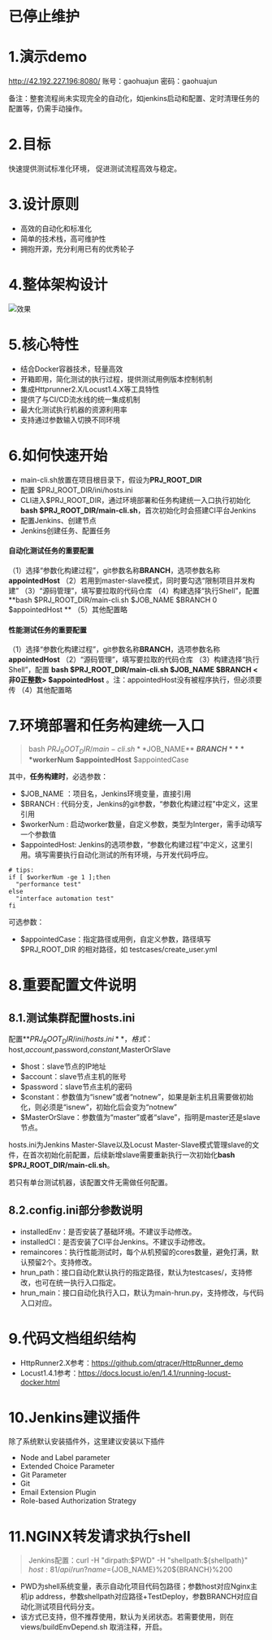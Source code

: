 # 已停止维护
# 1.演示demo
http://42.192.227.196:8080/
账号：gaohuajun
密码：gaohuajun

备注：整套流程尚未实现完全的自动化，如jenkins启动和配置、定时清理任务的配置等，仍需手动操作。

# 2.目标
快速提供测试标准化环境，
促进测试流程高效与稳定。

# 3.设计原则
* 高效的自动化和标准化
* 简单的技术栈，高可维护性
* 拥抱开源，充分利用已有的优秀轮子

# 4.整体架构设计
![效果](https://github.com/qtracer/TestDeploy/blob/main/data/%E8%BF%90%E7%BB%B4%E5%B9%B3%E5%8F%B0%E6%9E%B6%E6%9E%84%E5%9B%BE00.png)

# 5.核心特性
* 结合Docker容器技术，轻量高效
* 开箱即用，简化测试的执行过程，提供测试用例版本控制机制
* 集成Httprunner2.X/Locust1.4.X等工具特性
* 提供了与CI/CD流水线的统一集成机制
* 最大化测试执行机器的资源利用率
* 支持通过参数输入切换不同环境


# 6.如何快速开始
* main-cli.sh放置在项目根目录下，假设为**PRJ_ROOT_DIR**
* 配置 $PRJ_ROOT_DIR/ini/hosts.ini
* CLI进入$PRJ_ROOT_DIR，通过环境部署和任务构建统一入口执行初始化**bash $PRJ_ROOT_DIR/main-cli.sh**，首次初始化时会搭建CI平台Jenkins
* 配置Jenkins、创建节点
* Jenkins创建任务、配置任务
#### 自动化测试任务的重要配置
（1）选择“参数化构建过程”，git参数名称**BRANCH**，选项参数名称**appointedHost**
（2）若用到master-slave模式，同时要勾选“限制项目并发构建”
（3）“源码管理”，填写要拉取的代码仓库
（4）构建选择“执行Shell”，配置 **bash $PRJ_ROOT_DIR/main-cli.sh $JOB_NAME $BRANCH 0 $appointedHost **
（5）其他配置略
#### 性能测试任务的重要配置
（1）选择“参数化构建过程”，git参数名称**BRANCH**，选项参数名称**appointedHost**
（2）“源码管理”，填写要拉取的代码仓库
（3）构建选择“执行Shell”，配置 **bash $PRJ_ROOT_DIR/main-cli.sh $JOB_NAME $BRANCH <非0正整数> $appointedHost** 。注：appointedHost没有被程序执行，但必须要传
（4）其他配置略


# 7.环境部署和任务构建统一入口
> bash $PRJ_ROOT_DIR/main-cli.sh **$JOB_NAME** **$BRANCH** **$workerNum** **$appointedHost** $appointedCase

其中，**任务构建时**，必选参数：
* $JOB_NAME ：项目名，Jenkins环境变量，直接引用
* $BRANCH : 代码分支，Jenkins的git参数，“参数化构建过程”中定义，这里引用
* $workerNum : 启动worker数量，自定义参数，类型为Interger，需手动填写一个参数值
* $appointedHost: Jenkins的选项参数，“参数化构建过程”中定义，这里引用。填写需要执行自动化测试的所有环境，与开发代码呼应。
```
# tips:
if [ $workerNum -ge 1 ];then
  "performance test"
else
  "interface automation test"
fi
```

可选参数：
* $appointedCase：指定路径或用例，自定义参数，路径填写 $PRJ_ROOT_DIR 的相对路径，如 testcases/create_user.yml


# 8.重要配置文件说明
## 8.1.测试集群配置hosts.ini
配置**$PRJ_ROOT_DIR/ini/hosts.ini**，格式：$host,$account,$password,$constant,$MasterOrSlave

* $host：slave节点的IP地址
* $account：slave节点主机的账号
* $password：slave节点主机的密码
* $constant：参数值为“isnew”或者“notnew”，如果是新主机且需要做初始化，则必须是“isnew”，初始化后会变为“notnew”
* $MasterOrSlave：参数值为“master”或者“slave”，指明是master还是slave节点。

hosts.ini为Jenkins Master-Slave以及Locust Master-Slave模式管理slave的文件，在首次初始化前配置，后续新增slave需要重新执行一次初始化**bash $PRJ_ROOT_DIR/main-cli.sh**。

若只有单台测试机器，该配置文件无需做任何配置。

## 8.2.config.ini部分参数说明
* installedEnv：是否安装了基础环境。不建议手动修改。
* installedCI：是否安装了CI平台Jenkins。不建议手动修改。
* remaincores：执行性能测试时，每个从机预留的cores数量，避免打满，默认预留2个。支持修改。
* hrun_path：接口自动化默认执行的指定路径，默认为testcases/，支持修改，也可在统一执行入口指定。
* hrun_main：接口自动化执行入口，默认为main-hrun.py，支持修改，与代码入口对应。


# 9.代码文档组织结构
* HttpRunner2.X参考：https://github.com/qtracer/HttpRunner_demo
* Locust1.4.1参考：https://docs.locust.io/en/1.4.1/running-locust-docker.html

# 10.Jenkins建议插件
除了系统默认安装插件外，这里建议安装以下插件
* Node and Label parameter	
* Extended Choice Parameter
* Git Parameter
* Git
* Email Extension Plugin
* Role-based Authorization Strategy

# 11.NGINX转发请求执行shell
> Jenkins配置：curl -H "dirpath:$PWD" -H "shellpath:${shellpath}" ${host}:81/api/run?name=${JOB_NAME}%20${BRANCH}%200
* PWD为shell系统变量，表示自动化项目代码包路径；参数host对应Nginx主机ip address，参数shellpath对应路径+TestDeploy，参数BRANCH对应自动化测试项目代码分支。
* 该方式已支持，但不推荐使用，默认为关闭状态。若需要使用，则在views/buildEnvDepend.sh 取消注释，开启。
